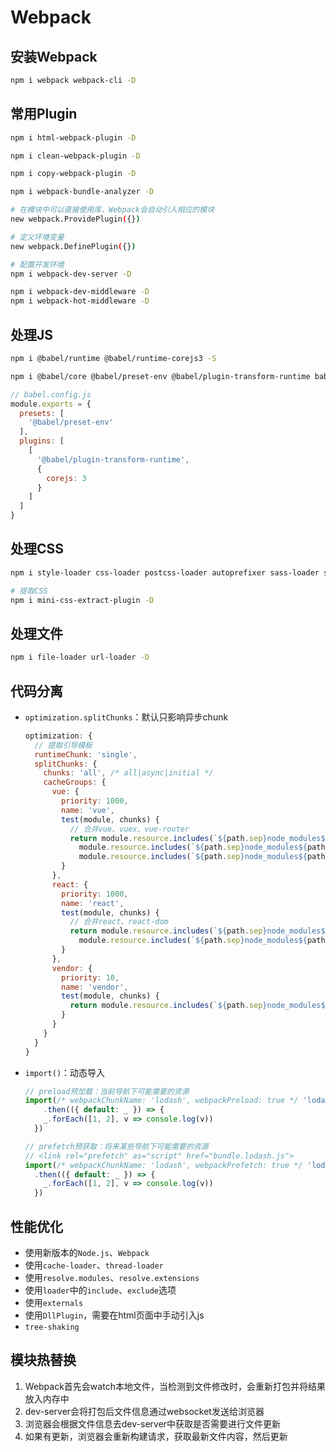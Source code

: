 # Webpack

## 安装Webpack

```bash
npm i webpack webpack-cli -D
```

## 常用Plugin

```bash
npm i html-webpack-plugin -D
```

```bash
npm i clean-webpack-plugin -D
```

```bash
npm i copy-webpack-plugin -D
```

```bash
npm i webpack-bundle-analyzer -D
```

```bash
# 在模块中可以直接使用库，Webpack会自动引入相应的模块
new webpack.ProvidePlugin({})
```

```bash
# 定义环境变量
new webpack.DefinePlugin({})
```

```bash
# 配置开发环境
npm i webpack-dev-server -D

npm i webpack-dev-middleware -D
npm i webpack-hot-middleware -D
```

## 处理JS

```bash
npm i @babel/runtime @babel/runtime-corejs3 -S

npm i @babel/core @babel/preset-env @babel/plugin-transform-runtime babel-loader -D
```

```js
// babel.config.js
module.exports = {
  presets: [
    '@babel/preset-env'
  ],
  plugins: [
    [
      '@babel/plugin-transform-runtime',
      {
        corejs: 3
      }
    ]
  ]
}
```

## 处理CSS

```bash
npm i style-loader css-loader postcss-loader autoprefixer sass-loader sass -D
```

```bash
# 提取CSS
npm i mini-css-extract-plugin -D
```

## 处理文件

```bash
npm i file-loader url-loader -D
```

## 代码分离

* `optimization.splitChunks`：默认只影响异步chunk
  ```js
  optimization: {
    // 提取引导模板
    runtimeChunk: 'single',
    splitChunks: {
      chunks: 'all', /* all|async|initial */
      cacheGroups: {
        vue: {
          priority: 1000,
          name: 'vue',
          test(module, chunks) {
            // 合并vue、vuex、vue-router
            return module.resource.includes(`${path.sep}node_modules${path.sep}vue${path.sep}`) ||
              module.resource.includes(`${path.sep}node_modules${path.sep}vuex${path.sep}`) ||
              module.resource.includes(`${path.sep}node_modules${path.sep}vue-router${path.sep}`)
          }
        },
        react: {
          priority: 1000,
          name: 'react',
          test(module, chunks) {
            // 合并react、react-dom
            return module.resource.includes(`${path.sep}node_modules${path.sep}react${path.sep}`) ||
              module.resource.includes(`${path.sep}node_modules${path.sep}react-dom${path.sep}`)
          }
        },
        vendor: {
          priority: 10,
          name: 'vendor',
          test(module, chunks) {
            return module.resource.includes(`${path.sep}node_modules${path.sep}`)
          }
        }
      }
    }
  }
  ```
* `import()`：动态导入
  ```js
  // preload预加载：当前导航下可能需要的资源
  import(/* webpackChunkName: 'lodash', webpackPreload: true */ 'lodash')
      .then(({ default: _ }) => {
      _.forEach([1, 2], v => console.log(v))
    })

  // prefetch预获取：将来某些导航下可能需要的资源
  // <link rel="prefetch" as="script" href="bundle.lodash.js">
  import(/* webpackChunkName: 'lodash', webpackPrefetch: true */ 'lodash')
    .then(({ default: _ }) => {
      _.forEach([1, 2], v => console.log(v))
    })
  ```

## 性能优化

* 使用新版本的`Node.js`、`Webpack`
* 使用`cache-loader`、`thread-loader`
* 使用`resolve.modules`、`resolve.extensions`
* 使用`loader`中的`include`、`exclude`选项
* 使用`externals`
* 使用`DllPlugin`，需要在html页面中手动引入js
* `tree-shaking`

## 模块热替换

1. Webpack首先会watch本地文件，当检测到文件修改时，会重新打包并将结果放入内存中
2. dev-server会将打包后文件信息通过websocket发送给浏览器
3. 浏览器会根据文件信息去dev-server中获取是否需要进行文件更新
4. 如果有更新，浏览器会重新构建请求，获取最新文件内容，然后更新

